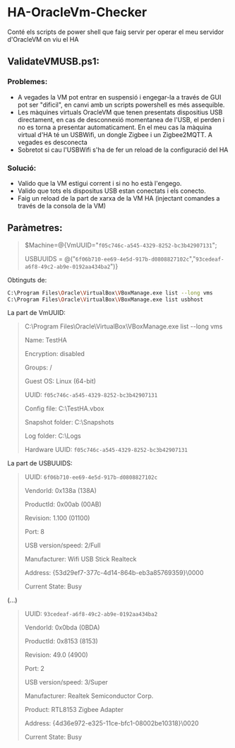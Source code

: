 # HA-OracleVm-Checker
Conté els scripts de power shell que faig servir per operar el meu servidor d'OracleVM on viu el HA
## ValidateVMUSB.ps1:
### Problemes:
- A vegades la VM pot entrar en suspensió i engegar-la a través de GUI pot ser "dificil", en canvi amb un scripts powershell es més assequible.
- Les màquines virtuals OracleVM que tenen presentats dispositius USB directament, en cas de desconnexió momentanea de l'USB, el perden i no es torna a presentar automaticament. En el meu cas la màquina virtual d'HA té un USBWifi, un dongle Zigbee i un Zigbee2MQTT. A vegades es desconecta
- Sobretot si cau l'USBWifi s'ha de fer un reload de la configuració del HA

### Solució:
- Valido que la VM estigui corrent i si no ho està l'engego.
- Valido que tots els dispositus USB estan conectats i els conecto.
- Faig un reload de la part de xarxa de la VM HA (injectant comandes a través de la consola de la VM)

## Paràmetres:
> $Machine=@{VmUUID="`f05c746c-a545-4329-8252-bc3b42907131`";
> 
> USBUUIDS = @("`6f06b710-ee69-4e5d-917b-d0808827102c`","`93cedeaf-a6f8-49c2-ab9e-0192aa434ba2`")}

Obtinguts de:
```sh
C:\Program Files\Oracle\VirtualBox\VBoxManage.exe list --long vms
C:\Program Files\Oracle\VirtualBox\VBoxManage.exe list usbhost
```

La part de VmUUID:
>C:\Program Files\Oracle\VirtualBox\VBoxManage.exe list --long vms
>
>Name:                        TestHA
>
>Encryption:     disabled
>
>Groups:                      /
>
>Guest OS:                    Linux (64-bit)
>
>UUID:                        `f05c746c-a545-4329-8252-bc3b42907131`
>
>Config file:                 C:\TestHA.vbox
>
>Snapshot folder:             C:\Snapshots
>
>Log folder:                  C:\Logs
>
>Hardware UUID:               `f05c746c-a545-4329-8252-bc3b42907131`

La part de USBUUIDS:
>UUID:               `6f06b710-ee69-4e5d-917b-d0808827102c`
>
> VendorId:           0x138a (138A)
>
> ProductId:          0x00ab (00AB)
>
> Revision:           1.100 (01100)
>
> Port:               8
>
> USB version/speed:  2/Full
>
> Manufacturer:       Wifi USB Stick Realteck
>
> Address:            {53d29ef7-377c-4d14-864b-eb3a85769359}\0000
>
> Current State:      Busy

(...)
>UUID:               `93cedeaf-a6f8-49c2-ab9e-0192aa434ba2`
>
> VendorId:           0x0bda (0BDA)
>
> ProductId:          0x8153 (8153)
>
> Revision:           49.0 (4900)
>
> Port:               2
>
> USB version/speed:  3/Super
>
> Manufacturer:       Realtek Semiconductor Corp.
>
> Product:            RTL8153 Zigbee Adapter
>
> Address:            {4d36e972-e325-11ce-bfc1-08002be10318}\0020
>
> Current State:      Busy
